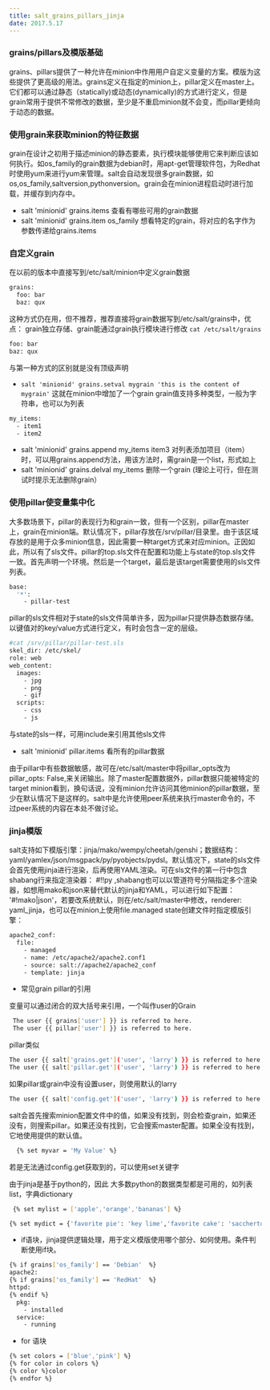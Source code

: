 ```yaml
---
title: salt_grains_pillars_jinja
date: 2017.5.17
---
```

### grains/pillars及模版基础
grains、pillars提供了一种允许在minion中作用用户自定义变量的方案。模版为这些提供了更高级的用法。grains定义在指定的minion上，pillar定义在master上。它们都可以通过静态（statically)或动态(dynamically)的方式进行定义，但是grain常用于提供不常修改的数据，至少是不重启minion就不会变，而pillar更倾向于动态的数据。

### 使用grain来获取minion的特征数据
grain在设计之初用于描述minion的静态要素，执行模块能够使用它来判断应该如何执行。如os_family的grain数据为debian时，用apt-get管理软件包，为Redhat时使用yum来进行yum来管理。salt会自动发现很多grain数据，如os,os_family,saltversion,pythonversion。grain会在minion进程启动时进行加载，并缓存到内存中。

+ salt 'minionid' grains.items  查看有哪些可用的grain数据
+ salt 'minionid' grains.item os_family 想看特定的grain，将对应的名字作为参数传递给grains.items

### 自定义grain
 在以前的版本中直接写到/etc/salt/minion中定义grain数据
```bash
grains:
  foo: bar
  baz: qux
```
 这种方式仍在用，但不推荐，推荐直接将grain数据写到/etc/salt/grains中，优点： grain独立存储、grain能通过grain执行模块进行修改
` cat /etc/salt/grains `
```bash
foo: bar
baz: qux
```
与第一种方式的区别就是没有顶级声明

+ `salt 'minionid' grains.setval mygrain 'this is the content of mygrain'`  这就在minion中增加了一个grain
grain值支持多种类型，一般为字符串，也可以为列表
```bash
my_items:
  - item1
  - item2
```
+ salt 'minionid' grains.append my_items item3  对列表添加项目（item）时，可以用grains.append方法，用该方法时，需grain是一个list，形式如上
+ salt 'minionid' grains.delval my_items    删除一个grain (理论上可行，但在测试时提示无法删除grain）

### 使用pillar使变量集中化
大多数场景下，pillar的表现行为和grain一致，但有一个区别，pillar在master上，grain在minion端。默认情况下，pillar存放在/srv/pillar/目录里。由于该区域存放的是用于众多minion信息，因此需要一种target方式来对应minion。正因如此，所以有了sls文件。pillar的top.sls文件在配置和功能上与state的top.sls文件一致。首先声明一个环境。然后是一个target，最后是该target需要使用的sls文件列表。
```bash
base:
  '*':
    - pillar-test
```
pillar的sls文件相对于state的sls文件简单许多，因为pillar只提供静态数据存储。以键值对的key/value方式进行定义，有时会包含一定的层级。

```bash
#cat /srv/pillar/pillar-test.sls
skel_dir: /etc/skel/
role: web
web_content:
  images:
    - jpg
    - png
    - gif
  scripts:
    - css
    - js
```
与state的sls一样，可用include来引用其他sls文件

+ salt 'minionid' pillar.items  看所有的pillar数据

 由于pillar中有些数据敏感，故可在/etc/salt/master中将pillar_opts改为pillar_opts: False,来关闭输出。除了master配置数据外，pillar数据只能被特定的target minion看到，换句话说，没有minion允许访问其他minion的pillar数据，至少在默认情况下是这样的。salt中是允许使用peer系统来执行master命令的，不过peer系统的内容在本处不做讨论。


### jinja模版
salt支持如下模版引擎：jinja/mako/wempy/cheetah/genshi；数据结构：yaml/yamlex/json/msgpack/py/pyobjects/pydsl。默认情况下，state的sls文件会首先使用jinja进行渲染，后再使用YAML渲染。可在sls文件的第一行中包含shabang行来指定渲染器： #!!py ,shabang也可以以管道符号分隔指定多个渲染器，如想用mako和json来替代默认的jinja和YAML，可以进行如下配置： '#!mako|json'，若要改系统默认，则在/etc/salt/master中修改，renderer: yaml_jinja，也可以在minion上使用file.managed state创建文件时指定模版引擎：
```bash
apache2_conf:
  file:
    - managed
    - name: /etc/apache2/apache2.conf1
    - source: salt://apache2/apache2_conf
    - template: jinja
```

+ 常见grain pillar的引用

变量可以通过闭合的双大括号来引用，一个叫作user的Grain
```bash
 The user {{ grains['user'] }} is referred to here.
 The user {{ pillar['user'] }} is referred to here.
```
pillar类似
```bash
The user {{ salt['grains.get']('user', 'larry') }} is referred to here
The user {{ salt['pillar.get']('user', 'larry') }} is referred to here
```
如果pillar或grain中没有设置user，则使用默认的larry
```bash
The user {{ salt['config.get']('user', 'larry') }} is referred to here
```
salt会首先搜索minion配置文件中的值，如果没有找到，则会检查grain，如果还没有，则搜索pillar。如果还没有找到，它会搜索master配置。如果全没有找到，它地使用提供的默认值。
```bash
  {% set myvar = 'My Value' %}
```
若是无法通过config.get获取到的，可以使用set关键字

由于jinja是基于python的，因此 大多数python的数据类型都是可用的，如列表list，字典dictionary
```bash
 {% set mylist = ['apple','orange','bananas'] %}
```

```bash
{% set mydict = {'favorite pie': 'key lime','favorite cake': 'sacchertorte'} %}
```

+ if语块，jinja提供逻辑处理，用于定义模版使用哪个部分、如何使用。条件判断使用if块。

```bash
{% if grains['os_family'] == 'Debian'  %}
apache2:
{% if grains['os_family'] == 'RedHat'  %}
httpd:
{% endif %}
  pkg:
    - installed
  service:
    - running
```


+ for 语块

```bash
{% set colors = ['blue','pink'] %}
{% for color in colors %}
{% color %}color
{% endfor %}
```
